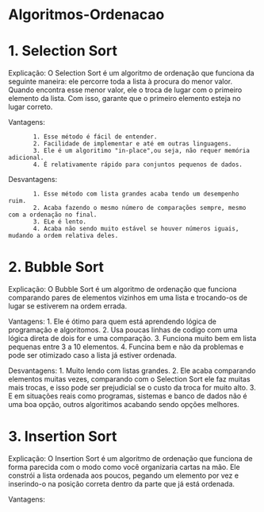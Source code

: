 # Algoritmos-Ordenacao

# 1. Selection Sort
Explicação: O Selection Sort é um algoritmo de ordenação que funciona da seguinte maneira: ele percorre toda a lista à procura do menor valor. Quando encontra esse menor valor, ele o troca de lugar com o primeiro elemento da lista. Com isso, garante que o primeiro elemento esteja no lugar correto.


Vantagens: 
           
           1. Esse método é fácil de entender.
           2. Facilidade de implementar e até em outras linguagens.
           3. Ele é um algoritimo "in-place",ou seja, não requer memória adicional.
           4. É relativamente rápido para conjuntos pequenos de dados.

Desvantagens: 
           
           1. Esse método com lista grandes acaba tendo um desempenho ruim.
           2. Acaba fazendo o mesmo número de comparações sempre, mesmo com a ordenação no final.
           3. ELe é lento.
           4. Acaba não sendo muito estável se houver números iguais, mudando a ordem relativa deles.

# 2. Bubble Sort
Explicação: O Bubble Sort é um algoritmo de ordenação que funciona comparando pares de elementos vizinhos em uma lista e trocando-os de lugar se estiverem na ordem errada.


Vantagens:
           1. Ele é ótimo para quem está aprendendo lógica de programação e algoritomos.
           2. Usa poucas linhas de codigo com uma lógica direta de dois for e uma comparação.
           3. Funciona muito bem em lista pequenas entre 3 a 10 elementos.
           4. Funcina bem e não da problemas e pode ser otimizado caso a lista já estiver ordenada.


Desvantagens: 
           1. Muito lendo com listas grandes. 
           2. Ele acaba comparando elementos muitas vezes, comparando com o Selection Sort ele faz muitas mais trocas, e isso pode ser prejudicial se o custo da troca for muito alto.
           3. E em situações reais como programas, sistemas e banco de dados não é uma boa opção, outros algoritimos acabando sendo opções melhores.


# 3. Insertion Sort
Explicação: O Insertion Sort é um algoritmo de ordenação que funciona de forma parecida com o modo como você organizaria cartas na mão. Ele constrói a lista ordenada aos poucos, pegando um elemento por vez e inserindo-o na posição correta dentro da parte que já está ordenada.


Vantagens:



          
           
           

